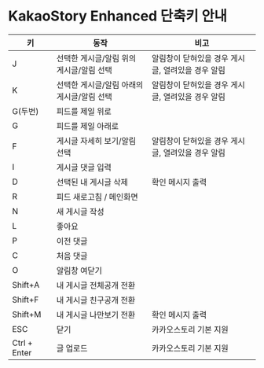 # KakaoStory Enhanced 단축키 안내
|키|동작|비고|
|---|---|---|
|J|선택한 게시글/알림 위의 게시글/알림 선택|알림창이 닫혀있을 경우 게시글, 열려있을 경우 알림|
|K|선택한 게시글/알림 아래의 게시글/알림 선택|알림창이 닫혀있을 경우 게시글, 열려있을 경우 알림|
|G(두번)|피드를 제일 위로|
|G|피드를 제일 아래로|
|F|게시글 자세히 보기/알림 선택|알림창이 닫혀있을 경우 게시글, 열려있을 경우 알림|
|I|게시글 댓글 입력|
|D|선택된 내 게시글 삭제|확인 메시지 출력|
|R|피드 새로고침 / 메인화면|
|N|새 게시글 작성|
|L|좋아요|
|P|이전 댓글|
|C|처음 댓글|
|O|알림창 여닫기|
|Shift+A|내 게시글 전체공개 전환|
|Shift+F|내 게시글 친구공개 전환|
|Shift+M|내 게시글 나만보기 전환|확인 메시지 출력|
|ESC|닫기|카카오스토리 기본 지원|
|Ctrl + Enter|글 업로드|카카오스토리 기본 지원|